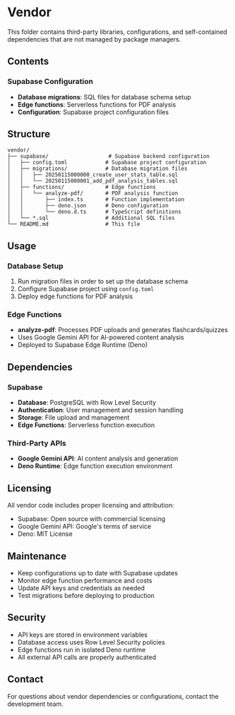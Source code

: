 # Vendor

This folder contains third-party libraries, configurations, and self-contained dependencies that are not managed by package managers.

## Contents

### Supabase Configuration
- **Database migrations**: SQL files for database schema setup
- **Edge functions**: Serverless functions for PDF analysis
- **Configuration**: Supabase project configuration files

## Structure

```
vendor/
├── supabase/                   # Supabase backend configuration
│   ├── config.toml            # Supabase project configuration
│   ├── migrations/            # Database migration files
│   │   ├── 20250115000000_create_user_stats_table.sql
│   │   └── 20250115000001_add_pdf_analysis_tables.sql
│   ├── functions/             # Edge functions
│   │   └── analyze-pdf/       # PDF analysis function
│   │       ├── index.ts       # Function implementation
│   │       ├── deno.json      # Deno configuration
│   │       └── deno.d.ts      # TypeScript definitions
│   └── *.sql                  # Additional SQL files
└── README.md                  # This file
```

## Usage

### Database Setup
1. Run migration files in order to set up the database schema
2. Configure Supabase project using `config.toml`
3. Deploy edge functions for PDF analysis

### Edge Functions
- **analyze-pdf**: Processes PDF uploads and generates flashcards/quizzes
- Uses Google Gemini API for AI-powered content analysis
- Deployed to Supabase Edge Runtime (Deno)

## Dependencies

### Supabase
- **Database**: PostgreSQL with Row Level Security
- **Authentication**: User management and session handling
- **Storage**: File upload and management
- **Edge Functions**: Serverless function execution

### Third-Party APIs
- **Google Gemini API**: AI content analysis and generation
- **Deno Runtime**: Edge function execution environment

## Licensing

All vendor code includes proper licensing and attribution:
- Supabase: Open source with commercial licensing
- Google Gemini API: Google's terms of service
- Deno: MIT License

## Maintenance

- Keep configurations up to date with Supabase updates
- Monitor edge function performance and costs
- Update API keys and credentials as needed
- Test migrations before deploying to production

## Security

- API keys are stored in environment variables
- Database access uses Row Level Security policies
- Edge functions run in isolated Deno runtime
- All external API calls are properly authenticated

## Contact

For questions about vendor dependencies or configurations, contact the development team.